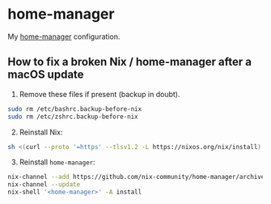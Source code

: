 # home-manager

My [home-manager][homemanager] configuration.

## How to fix a broken Nix / home-manager after a macOS update

1. Remove these files if present (backup in doubt).

```bash
sudo rm /etc/bashrc.backup-before-nix
sudo rm /etc/zshrc.backup-before-nix
```

2. Reinstall Nix:

```bash
sh <(curl --proto '=https' --tlsv1.2 -L https://nixos.org/nix/install)
```

3. Reinstall `home-manager`:

```bash
nix-channel --add https://github.com/nix-community/home-manager/archive/master.tar.gz home-manager
nix-channel --update
nix-shell '<home-manager>' -A install
```

[homemanager]: https://nix-community.github.io/home-manager/
